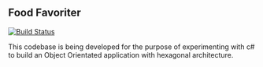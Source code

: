 Food Favoriter
-

[![Build Status](https://travis-ci.org/mannion007/food-favoriter.svg?branch=master)](https://travis-ci.org/mannion007/food-favoriter)

This codebase is being developed for the purpose of experimenting with c# to build an Object Orientated application with hexagonal architecture.

